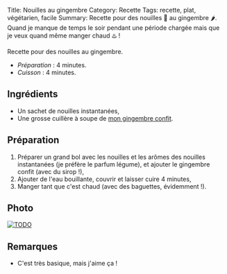Title: Nouilles au gingembre
Category: Recette
Tags: recette, plat, végétarien, facile
Summary: Recette pour des nouilles :shallow_pan_of_food: au gingembre :hot_pepper:. Quand je manque de temps le soir pendant une période chargée mais que je veux quand même manger chaud :hotsprings: !

Recette pour des nouilles au gingembre.

- *Préparation* : 4 minutes.
- *Cuisson* : 4 minutes.

## Ingrédients
- Un sachet de nouilles instantanées,
- Une grosse cuillère à soupe de [mon gingembre confit](gingembre-confit.html).

## Préparation
1. Préparer un grand bol avec les nouilles et les arômes des nouilles instantanées (je préfère le parfum légume), et ajouter le gingembre confit (avec du sirop !),
2. Ajouter de l'eau bouillante, couvrir et laisser cuire 4 minutes,
3. Manger tant que c'est chaud (avec des baguettes, évidemment !).

## Photo
[![TODO]({filename}images/blank.png)](#)

## Remarques
- C'est très basique, mais j'aime ça !
